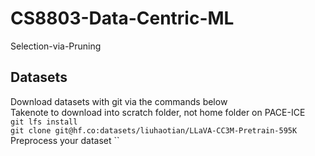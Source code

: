 # CS8803-Data-Centric-ML

Selection-via-Pruning

## Datasets
Download datasets with git via the commands below  
Takenote to download into scratch folder, not home folder on PACE-ICE  
`git lfs install`  
`git clone git@hf.co:datasets/liuhaotian/LLaVA-CC3M-Pretrain-595K`
Preprocess your dataset
``
